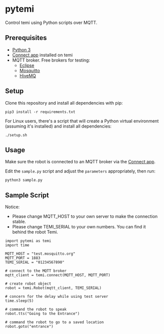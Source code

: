 # pytemi
Control temi using Python scripts over MQTT.


## Prerequisites
* [Python 3](https://www.python.org/downloads/)
* [Connect app](https://github.com/hapi-robo/connect/releases) installed on temi
* MQTT broker. Free brokers for testing:
	* [Eclipse](http://test.mosquitto.org/)
	* [Mosquitto](http://mqtt.eclipse.org)
	* [HiveMQ](http://broker.hivemq.com)


## Setup
Clone this repository and install all dependencies with pip:
```
pip3 install -r requirements.txt
```

For Linux users, there's a script that will create a Python virtual environment (assuming it's installed) and install all dependencies:
```
./setup.sh
```


## Usage
Make sure the robot is connected to an MQTT broker via the [Connect app](https://github.com/hapi-robo/connect/releases).

Edit the `sample.py` script and adjust the `parameters` appropriately, then run:
```
python3 sample.py
```


## Sample Script  

Notice:   
- Please change MQTT_HOST to your own server to make the connection stable.  
- Please change TEMI_SERIAL to your own numbers. You can find it behind the robot Temi.  

```
import pytemi as temi
import time  

MQTT_HOST = "test.mosquitto.org"
MQTT_PORT = 1883
TEMI_SERIAL = "01234567890"

# connect to the MQTT broker
mqtt_client = temi.connect(MQTT_HOST, MQTT_PORT)

# create robot object
robot = temi.Robot(mqtt_client, TEMI_SERIAL)

# concern for the delay while using test server  
time.sleep(5)  

# command the robot to speak
robot.tts("Going to the Entrance")

# command the robot to go to a saved location
robot.goto("entrance")
```  

